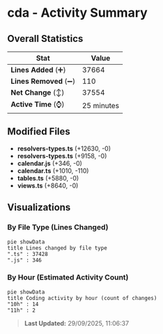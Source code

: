 # cda - Activity Summary 

## Overall Statistics

| Stat                   | Value                                                             |
| ---------------------- | ----------------------------------------------------------------- |
| **Lines Added** (➕)   | 37664                                          |
| **Lines Removed** (➖) | 110                                        |
| **Net Change** (↕)    | 37554                |
| **Active Time** (⌚)   | 25 minutes |


## Modified Files
- **resolvers-types.ts** (+12630, -0)
- **resolvers-types.ts** (+9158, -0)
- **calendar.js** (+346, -0)
- **calendar.ts** (+1010, -110)
- **tables.ts** (+5880, -0)
- **views.ts** (+8640, -0)

## Visualizations

### By File Type (Lines Changed)

```mermaid
pie showData
title Lines changed by file type
".ts" : 37428
".js" : 346
```

### By Hour (Estimated Activity Count)

```mermaid
pie showData
title Coding activity by hour (count of changes)
"10h" : 14
"11h" : 2
```


> **Last Updated:** 29/09/2025, 11:06:37